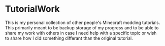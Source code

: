 # TutorialWork

This is my personal collection of other people's Minecraft modding tutorials. This primarily meant to be backup storage of my progress and to be able to share my work with others in case I need help with a specific topic or wish to share how I did something differant than the original tutorial.
